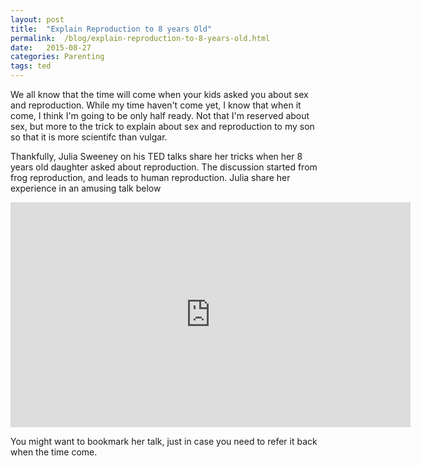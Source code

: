 ```yaml
---
layout: post
title:  "Explain Reproduction to 8 years Old"
permalink:  /blog/explain-reproduction-to-8-years-old.html
date:   2015-08-27
categories: Parenting 
tags: ted
---
```


We all know that the time will come when your kids asked you about sex and reproduction. While my time haven't come yet, I know that when it come, I think I'm going to be only half ready. Not that I'm reserved about sex, but more to the trick to explain about sex and reproduction to my son so that it is more scientifc than vulgar.

Thankfully, Julia Sweeney on his TED talks share her tricks when her 8 years old daughter asked about reproduction. The discussion started from frog reproduction, and leads to human reproduction. Julia share her experience in an amusing talk below

<iframe src="https://embed-ssl.ted.com/talks/lang/id/julia_sweeney_has_the_talk.html" width="640" height="360" frameborder="0" scrolling="no" webkitAllowFullScreen mozallowfullscreen allowFullScreen></iframe>

You might want to bookmark her talk, just in case you need to refer it back when the time come.
